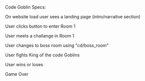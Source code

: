 Code Goblin Specs:

On website load user sees a landing page (intro/narrative section)

User clicks button to enter Room 1

User meets a challange in Room 1

User changes to boss room using "cd/boss_room"

User fights King of the code Goblins

User wins or loses

Game Over
